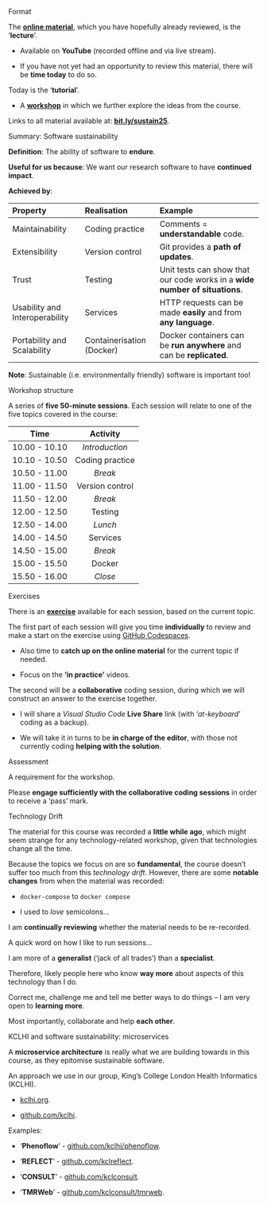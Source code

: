 <div class="frame">

Format

The [**online
material**](https://github.com/martinteaching/sustainability#material),
which you have hopefully already reviewed, is the ‘**lecture**’.

- Available on **YouTube** (recorded offline and via live stream).

- If you have not yet had an opportunity to review this material, there
  will be **time today** to do so.

Today is the ‘**tutorial**’.

- A
  [**workshop**](https://github.com/martinteaching/sustainability/tree/master/workshops/kcl/2025)
  in which we further explore the ideas from the course.

Links to all material available at:
[**bit.ly/sustain25**](https://bit.ly/sustain25).

</div>

<div class="frame">

Summary: Software sustainability

**Definition**: The ability of software to **endure**.

**Useful for us because**: We want our research software to have
**continued impact**.

**Achieved by**:

<div class="center">

| **Property**                   | **Realisation**           | **Example**                                                                 |
|:-------------------------------|:--------------------------|:----------------------------------------------------------------------------|
| Maintainability                | Coding practice           | Comments = **understandable** code.                                         |
| Extensibility                  | Version control           | Git provides a **path of updates**.                                         |
| Trust                          | Testing                   | Unit tests can show that our code works in a **wide number of situations**. |
| Usability and Interoperability | Services                  | HTTP requests can be made **easily** and from **any language**.             |
| Portability and Scalability    | Containerisation (Docker) | Docker containers can be **run anywhere** and can be **replicated**.        |

</div>

**Note**: Sustainable (i.e. environmentally friendly) software is
important too!

</div>

<div class="frame">

Workshop structure

A series of **five 50-minute sessions**. Each session will relate to one
of the five topics covered in the course:

<div class="centering">

|   **Time**    |  **Activity**   |
|:-------------:|:---------------:|
| 10.00 - 10.10 | *Introduction*  |
| 10.10 - 10.50 | Coding practice |
| 10.50 - 11.00 |     *Break*     |
| 11.00 - 11.50 | Version control |
| 11.50 - 12.00 |     *Break*     |
| 12.00 - 12.50 |     Testing     |
| 12.50 - 14.00 |     *Lunch*     |
| 14.00 - 14.50 |    Services     |
| 14.50 - 15.00 |     *Break*     |
| 15.00 - 15.50 |     Docker      |
| 15.50 - 16.00 |     *Close*     |

</div>

</div>

<div class="frame">

Exercises

There is an
[**exercise**](https://github.com/martinteaching/sustainability/blob/master/workshops/kcl/2025/workshop-exercises.md)
available for each session, based on the current topic.

The first part of each session will give you time **individually** to
review and make a start on the exercise using [GitHub
Codespaces](https://github.com/martinteaching/sustainability/tree/master/workshops/kcl/2025#github-codespaces-recommended).

- Also time to **catch up on the online material** for the current topic
  if needed.

- Focus on the **‘in practice’** videos.

The second will be a **collaborative** coding session, during which we
will construct an answer to the exercise together.

- I will share a *Visual Studio Code* **Live Share** link (with
  ‘*at-keyboard*’ coding as a backup).

- We will take it in turns to be **in charge of the editor**, with those
  not currently coding **helping with the solution**.

</div>

<div class="frame">

Assessment

A requirement for the workshop.

Please **engage sufficiently with the collaborative coding sessions** in
order to receive a ‘pass’ mark.

</div>

<div class="frame">

Technology Drift

The material for this course was recorded a **little while ago**, which
might seem strange for any technology-related workshop, given that
technologies change all the time.

Because the topics we focus on are so **fundamental**, the course
doesn’t suffer too much from this *technology drift*. However, there are
some **notable changes** from when the material was recorded:

- `docker-compose` to `docker compose`

- I used to *love* semicolons...

I am **continually reviewing** whether the material needs to be
re-recorded.

</div>

<div class="frame">

A quick word on how I like to run sessions...

I am more of a **generalist** (‘jack of all trades’) than a
**specialist**.

Therefore, likely people here who know **way more** about aspects of
this technology than I do.

Correct me, challenge me and tell me better ways to do things – I am
very open to **learning more**.

Most importantly, collaborate and help **each other**.

</div>

<div class="frame">

KCLHI and software sustainability: microservices

A **microservice architecture** is really what we are building towards
in this course, as they epitomise sustainable software.

An approach we use in our group, King’s College London Health
Informatics (KCLHI).

- [kclhi.org](https://kclhi.org).

- [github.com/kclhi](https://github.com/kclhi).

Examples:

- ‘**Phenoflow**’ -
  [github.com/kclhi/phenoflow](https://github.com/kclhi/phenoflow).

- ‘**REFLECT**’ -
  [github.com/kclreflect](https://github.com/kclreflect).

- ‘**CONSULT**’ -
  [github.com/kclconsult](https://github.com/kclconsult).

- ‘**TMRWeb**’ -
  [github.com/kclconsult/tmrweb](https://github.com/kclconsult/tmrweb).

</div>
